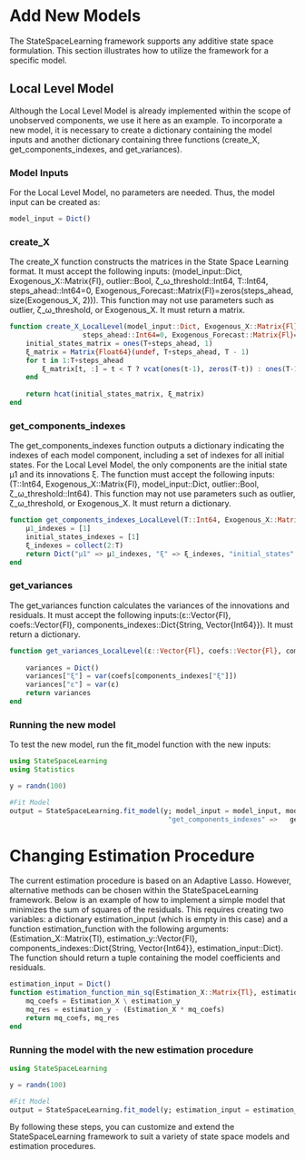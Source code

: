 # Add New Models

The StateSpaceLearning framework supports any additive state space formulation. This section illustrates how to utilize the framework for a specific model.

## Local Level Model

Although the Local Level Model is already implemented within the scope of unobserved components, we use it here as an example. To incorporate a new model, it is necessary to create a dictionary containing the model inputs and another dictionary containing three functions (create_X, get_components_indexes, and get_variances).

### Model Inputs
For the Local Level Model, no parameters are needed. Thus, the model input can be created as:

```julia
model_input = Dict()
```

### create_X
The create_X function constructs the matrices in the State Space Learning format. It must accept the following inputs: (model_input::Dict, Exogenous_X::Matrix{Fl}, outlier::Bool, ζ_ω_threshold::Int64, T::Int64, steps_ahead::Int64=0, Exogenous_Forecast::Matrix{Fl}=zeros(steps_ahead, size(Exogenous_X, 2))). This function may not use parameters such as outlier, ζ_ω_threshold, or Exogenous_X. It must return a matrix.

```julia
function create_X_LocalLevel(model_input::Dict, Exogenous_X::Matrix{Fl}, outlier::Bool, ζ_ω_threshold::Int64, T::Int64,
                  steps_ahead::Int64=0, Exogenous_Forecast::Matrix{Fl}=zeros(steps_ahead, size(Exogenous_X, 2))) where Fl
    initial_states_matrix = ones(T+steps_ahead, 1)
    ξ_matrix = Matrix{Float64}(undef, T+steps_ahead, T - 1)
    for t in 1:T+steps_ahead
        ξ_matrix[t, :] = t < T ? vcat(ones(t-1), zeros(T-t)) : ones(T-1)
    end
    
    return hcat(initial_states_matrix, ξ_matrix)
end
```

### get_components_indexes
The get_components_indexes function outputs a dictionary indicating the indexes of each model component, including a set of indexes for all initial states. For the Local Level Model, the only components are the initial state μ1 and its innovations ξ. The function must accept the following inputs: (T::Int64, Exogenous_X::Matrix{Fl}, model_input::Dict, outlier::Bool, ζ_ω_threshold::Int64). This function may not use parameters such as outlier, ζ_ω_threshold, or Exogenous_X. It must return a dictionary.

```julia
function get_components_indexes_LocalLevel(T::Int64, Exogenous_X::Matrix{Fl}, model_input::Dict, outlier::Bool, ζ_ω_threshold::Int64)::Dict where Fl
    μ1_indexes = [1]
    initial_states_indexes = [1]
    ξ_indexes = collect(2:T)
    return Dict("μ1" => μ1_indexes, "ξ" => ξ_indexes, "initial_states" => initial_states_indexes)
end
```
### get_variances
The get_variances function calculates the variances of the innovations and residuals. It must accept the following inputs:(ε::Vector{Fl}, coefs::Vector{Fl}, components_indexes::Dict{String, Vector{Int64}}). It must return a dictionary.

```julia
function get_variances_LocalLevel(ε::Vector{Fl}, coefs::Vector{Fl}, components_indexes::Dict{String, Vector{Int64}})::Dict where Fl
    
    variances = Dict()
    variances["ξ"] = var(coefs[components_indexes["ξ"]])
    variances["ε"] = var(ε)
    return variances
end
```

### Running the new model
To test the new model, run the fit_model function with the new inputs:

```julia
using StateSpaceLearning
using Statistics

y = randn(100)

#Fit Model
output = StateSpaceLearning.fit_model(y; model_input = model_input, model_functions = Dict("create_X" => create_X_LocalLevel, 
                                       "get_components_indexes" =>   get_components_indexes_LocalLevel, "get_variances" => get_variances_LocalLevel))
```

# Changing Estimation Procedure
The current estimation procedure is based on an Adaptive Lasso. However, alternative methods can be chosen within the StateSpaceLearning framework. Below is an example of how to implement a simple model that minimizes the sum of squares of the residuals. This requires creating two variables: a dictionary estimation_input (which is empty in this case) and a function estimation_function with the following arguments:(Estimation_X::Matrix{Tl}, estimation_y::Vector{Fl}, components_indexes::Dict{String, Vector{Int64}}, estimation_input::Dict). The function should return a tuple containing the model coefficients and residuals.

```julia
estimation_input = Dict()
function estimation_function_min_sq(Estimation_X::Matrix{Tl}, estimation_y::Vector{Fl}, components_indexes::Dict{String, Vector{Int64}}, estimation_input::Dict) where {Tl, Fl}
    mq_coefs = Estimation_X \ estimation_y
    mq_res = estimation_y - (Estimation_X * mq_coefs)
    return mq_coefs, mq_res
end
```
### Running the model with the new estimation procedure
```julia
using StateSpaceLearning

y = randn(100)

#Fit Model
output = StateSpaceLearning.fit_model(y; estimation_input = estimation_input, estimation_function = estimation_function_min_sq)
```

By following these steps, you can customize and extend the StateSpaceLearning framework to suit a variety of state space models and estimation procedures.
